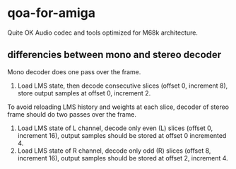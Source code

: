 # qoa-for-amiga
Quite OK Audio codec and tools optimized for M68k architecture.
## differencies between mono and stereo decoder
Mono decoder does one pass over the frame.
1. Load LMS state, then decode consecutive slices (offset 0, increment 8), store output samples at offset 0, increment 2.
   
To avoid reloading LMS history and weights at each slice, decoder of stereo frame should do two passes over the frame.
1. Load LMS state of L channel, decode only even (L) slices (offset 0, increment 16), output samples should be stored at offset 0 incremented 4.
2. Load LMS state of R channel, decode only odd (R) slices (offset 8, increment 16), output samples should be stored at offset 2, increment 4.
